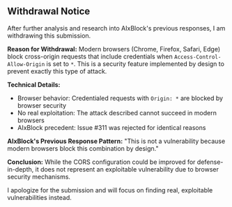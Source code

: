 ## Withdrawal Notice

After further analysis and research into AIxBlock's previous responses, I am withdrawing this submission.

**Reason for Withdrawal:**
Modern browsers (Chrome, Firefox, Safari, Edge) block cross-origin requests that include credentials when `Access-Control-Allow-Origin` is set to `*`. This is a security feature implemented by design to prevent exactly this type of attack.

**Technical Details:**
- Browser behavior: Credentialed requests with `Origin: *` are blocked by browser security
- No real exploitation: The attack described cannot succeed in modern browsers
- AIxBlock precedent: Issue #311 was rejected for identical reasons

**AIxBlock's Previous Response Pattern:**
"This is not a vulnerability because modern browsers block this combination by design."

**Conclusion:**
While the CORS configuration could be improved for defense-in-depth, it does not represent an exploitable vulnerability due to browser security mechanisms.

I apologize for the submission and will focus on finding real, exploitable vulnerabilities instead.

